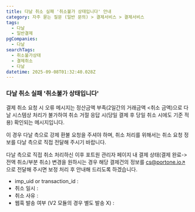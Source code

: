 ```yaml
---
title: 다날 취소 실패 '취소불가 상태입니다' 안내
category: 자주 묻는 질문 (일반 문의) > 결제서비스 > 결제서비스
tags:
  - 다날
  - 일반결제
pgCompanies:
  - 다날
searchTags:
  - 취소불가상태
  - 결제취소
  - 다날
datetime: 2025-09-08T01:32:40.028Z
---
```


### **다날 취소 실패 '취소불가 상태입니다'**

결제 취소 요청 시 <Highlight text=" '취소불가 상태입니다'" /> 오류 메시지는 정산금액 부족(2일간의 거래금액 <취소 금액)으로 다날 시스템상 처리가 불가하여 취소 거절 응답 시(당일 결제 후 당일 취소 시에도 기준 적용) 확인되는 메시지입니다.

이 경우 다날 측으로 강제 환불 요청을 주셔야 하며, 취소 처리를 위해서는 취소 요청 정보를 다날 측으로 직접 전달해 주시기 바랍니다.

다날 측으로 직접 취소 처리하신 이후 포트원 관리자 페이지 내 결제 상태(결제 완료->전액 취소/부분 취소) 변경을 원하시는 경우 해당 결제건의 정보를 [cs@portone.io↗](mailto:cs@portone.io) 으로 전달해 주시면 보정 처리 후 안내해 드리도록 하겠습니다.

- imp\_uid or transaction\_id :
- 취소 일시 :
- 취소 사유 :
- 웹훅 발송 여부 (V2 모듈의 경우 별도 발송 X) :

<Callout title="결제대행사별 문의처 ↗" />
